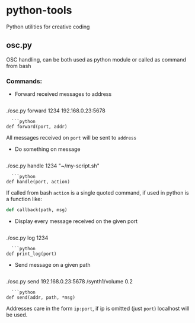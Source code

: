 # python-tools
Python utilities for creative coding

## osc.py
OSC handling, can be both used as python module or called as command from bash

### Commands:
- Forward received messages to address  
  ```bash
./osc.py forward 1234 192.168.0.23:5678
```
  ```python
def forward(port, addr)
```
All messages received on `port` will be sent to `address`

- Do something on message  
  ```bash
./osc.py handle 1234 "~/my-script.sh"
```
  ```python
def handle(port, action)
```
If called from bash `action` is a single quoted command, if used in python is a
function like:
   ```python
def callback(path, msg)
```

- Display every message received on the given port  
  ```bash
./osc.py log 1234
```
  ```python
def print_log(port)
```

- Send message on a given path  
  ```bash
./osc.py send 192.168.0.23:5678 /synth1/volume 0.2
```
  ```python
def send(addr, path, *msg)
```

Addresses care in the form `ip:port`, if ip is omitted (just `port`) localhost
will be used.
